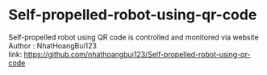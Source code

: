 # Self-propelled-robot-using-qr-code
Self-propelled robot using QR code is controlled and monitored via website                     
Author : NhatHoangBui123            
link: https://github.com/nhathoangbui123/Self-propelled-robot-using-qr-code


